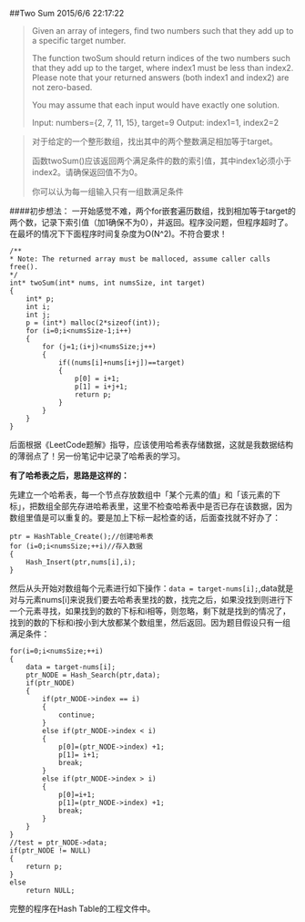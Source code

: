##Two Sum
2015/6/6 22:17:22 

> Given an array of integers, find two numbers such that they add up to a specific target number.
> 
> The function twoSum should return indices of the two numbers such that they add up to the target, where index1 must be less than index2. Please note that your returned answers (both index1 and index2) are not zero-based.
> 
> You may assume that each input would have exactly one solution.
> 
> Input: numbers={2, 7, 11, 15}, target=9
> Output: index1=1, index2=2

>对于给定的一个整形数组，找出其中的两个整数满足相加等于target。
>
>函数twoSum()应该返回两个满足条件的数的索引值，其中index1必须小于index2。请确保返回值不为0。
>
>你可以认为每一组输入只有一组数满足条件


####初步想法：
一开始感觉不难，两个for嵌套遍历数组，找到相加等于target的两个数，记录下索引值（加1确保不为0），并返回。程序没问题，但程序超时了。在最坏的情况下下面程序时间复杂度为O(N^2)。不符合要求！

	/**
 	* Note: The returned array must be malloced, assume caller calls free().
	*/
	int* twoSum(int* nums, int numsSize, int target) 
	{
    	int* p;
		int i;
		int j;
		p = (int*) malloc(2*sizeof(int));
		for (i=0;i<numsSize-1;i++)
		{
			for (j=1;(i+j)<numsSize;j++)
			{
				if((nums[i]+nums[i+j])==target)
				{
					p[0] = i+1;
					p[1] = i+j+1;
					return p;
				}
			}
		}
	}

后面根据《LeetCode题解》指导，应该使用哈希表存储数据，这就是我数据结构的薄弱点了！另一份笔记中记录了哈希表的学习。

**有了哈希表之后，思路是这样的：**

先建立一个哈希表，每一个节点存放数组中「某个元素的值」和「该元素的下标」，把数组全部先存进哈希表里，这里不检查哈希表中是否已存在该数据，因为数组里值是可以重复的。要是加上下标一起检查的话，后面查找就不好办了：
	
	ptr = HashTable_Create();//创建哈希表
    for (i=0;i<numsSize;++i)//存入数据
    {
        Hash_Insert(ptr,nums[i],i);
    }

然后从头开始对数组每个元素进行如下操作：```data = target-nums[i];```,data就是对与元素nums[i]来说我们要去哈希表里找的数，找完之后，如果没找到则进行下一个元素寻找，如果找到的数的下标和i相等，则忽略，剩下就是找到的情况了，找到的数的下标和i按小到大放都某个数组里，然后返回。因为题目假设只有一组满足条件：

	for(i=0;i<numsSize;++i)
    {
        data = target-nums[i];
        ptr_NODE = Hash_Search(ptr,data);
		if(ptr_NODE)
		{
			if(ptr_NODE->index == i)
			{
				continue;
			}
			else if(ptr_NODE->index < i)
			{
				p[0]=(ptr_NODE->index) +1;
				p[1]= i+1;
				break;
			}
			else if(ptr_NODE->index > i)
			{
				p[0]=i+1;
				p[1]=(ptr_NODE->index) +1;
				break;
			}
		}	
    }
	//test = ptr_NODE->data;
	if(ptr_NODE != NULL)
	{
		return p;
	}
	else 
		return NULL;


完整的程序在Hash Table的工程文件中。